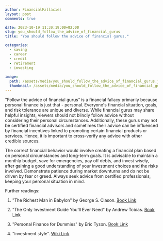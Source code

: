 ```yaml
---
author: FinancialFallacies
layout: post
comments: true

date: 2023-10-19 11:30:19:00+02:00  
slug: you_should_follow_the_advice_of_financial_gurus
title: "You should follow the advice of financial gurus."

categories:
  - saving
  - career
  - credit
  - retirement
  - investing
  
image:
  path: /assets/media/you_should_follow_the_advice_of_financial_gurus.jpg
  thumbnail: /assets/media/you_should_follow_the_advice_of_financial_gurus.jpg
---
```


"Follow the advice of financial gurus" is a financial fallacy primarily because personal finance is just that - personal. Everyone's financial situation, goals, and risk tolerance are unique and diverse. While financial gurus may share helpful insights, viewers should not blindly follow advice without considering their personal circumstances. Additionally, these gurus may not be certified financial advisors and sometimes their advice can be influenced by financial incentives linked to promoting certain financial products or services. Hence, it is important to cross-verify any advice with other credible sources.

The correct financial behavior would involve creating a financial plan based on personal circumstances and long-term goals. It is advisable to maintain a monthly budget, save for emergencies, pay off debts, and invest wisely, after gaining a good understanding of your investment choices and the risks involved. Demonstrate patience during market downturns and do not be driven by fear or greed. Always seek advice from certified professionals, keeping your personal situation in mind. 

Further readings:

1. "The Richest Man in Babylon" by George S. Clason. [Book Link](https://www.amazon.com/Richest-Man-Babylon-George-Clason/dp/1505339111)

2. "The Only Investment Guide You'll Ever Need" by Andrew Tobias. [Book Link](https://www.amazon.com/Only-Investment-Guide-Youll-Ever/dp/0544781937)

3. "Personal Finance for Dummies" by Eric Tyson. [Book Link](https://www.amazon.com/Personal-Finance-Dummies-Eric-Tyson/dp/1119517893)

4. "Investment style". [Wiki Link](https://en.wikipedia.org/wiki/Investment_style)
